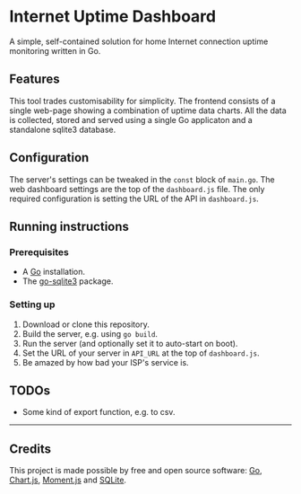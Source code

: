 # Internet Uptime Dashboard

A simple, self-contained solution for home Internet connection uptime monitoring written in Go.

## Features

This tool trades customisability for simplicity. The frontend consists of a single web-page showing a combination of uptime data charts. All the data is collected, stored and served using a single Go applicaton and a standalone sqlite3 database.

## Configuration

The server's settings can be tweaked in the `const` block of `main.go`. The web dashboard settings are the top of the `dashboard.js` file. The only required configuration is setting the URL of the API in `dashboard.js`.

## Running instructions

### Prerequisites

* A [Go](https://golang.org/doc/install) installation.
* The [go-sqlite3](https://github.com/mattn/go-sqlite3) package.

### Setting up

1. Download or clone this repository.
2. Build the server, e.g. using `go build`.
3. Run the server (and optionally set it to auto-start on boot).
4. Set the URL of your server in `API_URL` at the top of `dashboard.js`.
5. Be amazed by how bad your ISP's service is.

## TODOs

* Some kind of export function, e.g. to csv.

----------

## Credits

This project is made possible by free and open source software: [Go](https://golang.org/), [Chart.js](http://www.chartjs.org/), [Moment.js](https://momentjs.com/) and [SQLite](http://www.sqlite.org/).
